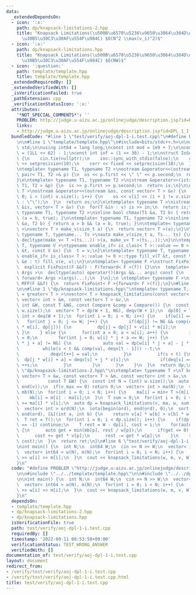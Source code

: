 ```yaml
---
data:
  _extendedDependsOn:
  - icon: ':x:'
    path: dp/knapsack-limitations-2.hpp
    title: "Knapsack Limitations(\u500B\u6570\u5236\u9650\u3064\u304D\u30CA\u30C3\u30D7\
      \u30B5\u30C3\u30AF\u554F\u984C) $O(N^2 \\max(v_i)^2)$"
  - icon: ':x:'
    path: dp/knapsack-limitations.hpp
    title: "Knapsack Limitations(\u500B\u6570\u5236\u9650\u3064\u304D\u30CA\u30C3\u30D7\
      \u30B5\u30C3\u30AF\u554F\u984C) $O(NW)$"
  - icon: ':question:'
    path: template/template.hpp
    title: template/template.hpp
  _extendedRequiredBy: []
  _extendedVerifiedWith: []
  _isVerificationFailed: true
  _pathExtension: cpp
  _verificationStatusIcon: ':x:'
  attributes:
    '*NOT_SPECIAL_COMMENTS*': ''
    PROBLEM: http://judge.u-aizu.ac.jp/onlinejudge/description.jsp?id=DPL_1_I
    links:
    - http://judge.u-aizu.ac.jp/onlinejudge/description.jsp?id=DPL_1_I
  bundledCode: "#line 1 \"test/verify/aoj-dpl-1-i.test.cpp\"\n#define PROBLEM \"http://judge.u-aizu.ac.jp/onlinejudge/description.jsp?id=DPL_1_I\"\
    \n\n#line 1 \"template/template.hpp\"\n#include<bits/stdc++.h>\n\nusing namespace\
    \ std;\n\nusing int64 = long long;\nconst int mod = 1e9 + 7;\n\nconst int64 infll\
    \ = (1LL << 62) - 1;\nconst int inf = (1 << 30) - 1;\n\nstruct IoSetup {\n  IoSetup()\
    \ {\n    cin.tie(nullptr);\n    ios::sync_with_stdio(false);\n    cout << fixed\
    \ << setprecision(10);\n    cerr << fixed << setprecision(10);\n  }\n} iosetup;\n\
    \ntemplate< typename T1, typename T2 >\nostream &operator<<(ostream &os, const\
    \ pair< T1, T2 >& p) {\n  os << p.first << \" \" << p.second;\n  return os;\n\
    }\n\ntemplate< typename T1, typename T2 >\nistream &operator>>(istream &is, pair<\
    \ T1, T2 > &p) {\n  is >> p.first >> p.second;\n  return is;\n}\n\ntemplate< typename\
    \ T >\nostream &operator<<(ostream &os, const vector< T > &v) {\n  for(int i =\
    \ 0; i < (int) v.size(); i++) {\n    os << v[i] << (i + 1 != v.size() ? \" \"\
    \ : \"\");\n  }\n  return os;\n}\n\ntemplate< typename T >\nistream &operator>>(istream\
    \ &is, vector< T > &v) {\n  for(T &in : v) is >> in;\n  return is;\n}\n\ntemplate<\
    \ typename T1, typename T2 >\ninline bool chmax(T1 &a, T2 b) { return a < b &&\
    \ (a = b, true); }\n\ntemplate< typename T1, typename T2 >\ninline bool chmin(T1\
    \ &a, T2 b) { return a > b && (a = b, true); }\n\ntemplate< typename T = int64\
    \ >\nvector< T > make_v(size_t a) {\n  return vector< T >(a);\n}\n\ntemplate<\
    \ typename T, typename... Ts >\nauto make_v(size_t a, Ts... ts) {\n  return vector<\
    \ decltype(make_v< T >(ts...)) >(a, make_v< T >(ts...));\n}\n\ntemplate< typename\
    \ T, typename V >\ntypename enable_if< is_class< T >::value == 0 >::type fill_v(T\
    \ &t, const V &v) {\n  t = v;\n}\n\ntemplate< typename T, typename V >\ntypename\
    \ enable_if< is_class< T >::value != 0 >::type fill_v(T &t, const V &v) {\n  for(auto\
    \ &e : t) fill_v(e, v);\n}\n\ntemplate< typename F >\nstruct FixPoint : F {\n\
    \  explicit FixPoint(F &&f) : F(forward< F >(f)) {}\n\n  template< typename...\
    \ Args >\n  decltype(auto) operator()(Args &&... args) const {\n    return F::operator()(*this,\
    \ forward< Args >(args)...);\n  }\n};\n \ntemplate< typename F >\ninline decltype(auto)\
    \ MFP(F &&f) {\n  return FixPoint< F >{forward< F >(f)};\n}\n#line 4 \"test/verify/aoj-dpl-1-i.test.cpp\"\
    \n\n#line 1 \"dp/knapsack-limitations.hpp\"\ntemplate< typename T, typename Compare\
    \ = greater< T > >\nvector< T > knapsack_limitations(const vector< int > &w, const\
    \ vector< int > &m, const vector< T > &v,\n                                 const\
    \ int &W, const T &NG, const Compare &comp = Compare()) {\n  const int N = (int)\
    \ w.size();\n  vector< T > dp(W + 1, NG), deqv(W + 1);\n  dp[0] = T();\n  vector<\
    \ int > deq(W + 1);\n  for(int i = 0; i < N; i++) {\n    if(w[i] == 0) {\n   \
    \   for(int j = 0; j <= W; j++) {\n        if(dp[j] != NG && comp(dp[j] + v[i]\
    \ * m[i], dp[j])) {\n          dp[j] = dp[j] + v[i] * m[i];\n        }\n     \
    \ }\n    } else {\n      for(int a = 0; a < w[i]; a++) {\n        int s = 0, t\
    \ = 0;\n        for(int j = 0; w[i] * j + a <= W; j++) {\n          if(dp[w[i]\
    \ * j + a] != NG) {\n            auto val = dp[w[i] * j + a] - j * v[i];\n   \
    \         while(s < t && comp(val, deqv[t - 1])) --t;\n            deq[t] = j;\n\
    \            deqv[t++] = val;\n          }\n          if(s < t) {\n          \
    \  dp[j * w[i] + a] = deqv[s] + j * v[i];\n            if(deq[s] == j - m[i])\
    \ ++s;\n          }\n        }\n      }\n    }\n  }\n  return dp;\n}\n#line 2\
    \ \"dp/knapsack-limitations-2.hpp\"\n\ntemplate< typename T >\nT knapsack_limitations(const\
    \ vector< T > &w, const vector< T > &m, const vector< int > &v,\n            \
    \           const T &W) {\n  const int N = (int) w.size();\n  auto v_max = *max_element(begin(v),\
    \ end(v));\n  if(v_max == 0) return 0;\n  vector< int > ma(N);\n  vector< T >\
    \ mb(N);\n  for(int i = 0; i < N; i++) {\n    ma[i] = min< T >(m[i], v_max - 1);\n\
    \    mb[i] = m[i] - ma[i];\n  }\n  T sum = 0;\n  for(int i = 0; i < N; i++) sum\
    \ += ma[i] * v[i];\n  auto dp = knapsack_limitations(v, ma, w, sum, T(-1), less<>());\n\
    \  vector< int > ord(N);\n  iota(begin(ord), end(ord), 0);\n  sort(begin(ord),\
    \ end(ord), [&](int a, int b) {\n    return v[a] * w[b] > v[b] * w[a];\n  });\n\
    \  T ret = T();\n  for(int i = 0; i < dp.size(); i++) {\n    if(dp[i] > W || dp[i]\
    \ == -1) continue;\n    T rest = W - dp[i], cost = i;\n    for(auto &p : ord)\
    \ {\n      auto get = min(mb[p], rest / w[p]);\n      if(get <= 0) continue;\n\
    \      cost += get * v[p];\n      rest -= get * w[p];\n    }\n    ret = max(ret,\
    \ cost);\n  }\n  return ret;\n}\n#line 6 \"test/verify/aoj-dpl-1-i.test.cpp\"\n\
    \nint main() {\n  int N;\n  int64 W;\n  cin >> N >> W;\n  vector< int > v(N);\n\
    \  vector< int64 > w(N), m(N);\n  for(int i = 0; i < N; i++) {\n    cin >> v[i]\
    \ >> w[i] >> m[i];\n  }\n  cout << knapsack_limitations(w, m, v, W) << endl;\n\
    }\n"
  code: "#define PROBLEM \"http://judge.u-aizu.ac.jp/onlinejudge/description.jsp?id=DPL_1_I\"\
    \n\n#include \"../../template/template.hpp\"\n\n#include \"../../dp/knapsack-limitations-2.hpp\"\
    \n\nint main() {\n  int N;\n  int64 W;\n  cin >> N >> W;\n  vector< int > v(N);\n\
    \  vector< int64 > w(N), m(N);\n  for(int i = 0; i < N; i++) {\n    cin >> v[i]\
    \ >> w[i] >> m[i];\n  }\n  cout << knapsack_limitations(w, m, v, W) << endl;\n\
    }\n"
  dependsOn:
  - template/template.hpp
  - dp/knapsack-limitations-2.hpp
  - dp/knapsack-limitations.hpp
  isVerificationFile: true
  path: test/verify/aoj-dpl-1-i.test.cpp
  requiredBy: []
  timestamp: '2022-09-11 00:53:50+09:00'
  verificationStatus: TEST_WRONG_ANSWER
  verifiedWith: []
documentation_of: test/verify/aoj-dpl-1-i.test.cpp
layout: document
redirect_from:
- /verify/test/verify/aoj-dpl-1-i.test.cpp
- /verify/test/verify/aoj-dpl-1-i.test.cpp.html
title: test/verify/aoj-dpl-1-i.test.cpp
---
```

